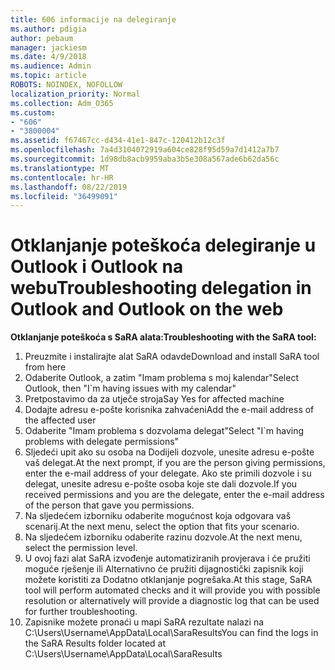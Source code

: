 ```yaml
---
title: 606 informacije na delegiranje
ms.author: pdigia
author: pebaum
manager: jackiesm
ms.date: 4/9/2018
ms.audience: Admin
ms.topic: article
ROBOTS: NOINDEX, NOFOLLOW
localization_priority: Normal
ms.collection: Adm_O365
ms.custom:
- "606"
- "3800004"
ms.assetid: f67467cc-d434-41e1-847c-120412b12c3f
ms.openlocfilehash: 7a4d3104072919a604ce828f95d59a7d1412a7b7
ms.sourcegitcommit: 1d98db8acb9959aba3b5e308a567ade6b62da56c
ms.translationtype: MT
ms.contentlocale: hr-HR
ms.lasthandoff: 08/22/2019
ms.locfileid: "36499091"
---
```

# <a name="troubleshooting-delegation-in-outlook-and-outlook-on-the-web"></a><span data-ttu-id="bada8-102">Otklanjanje poteškoća delegiranje u Outlook i Outlook na webu</span><span class="sxs-lookup"><span data-stu-id="bada8-102">Troubleshooting delegation in Outlook and Outlook on the web</span></span>

<span data-ttu-id="bada8-103">**Otklanjanje poteškoća s SaRA alata:**</span><span class="sxs-lookup"><span data-stu-id="bada8-103">**Troubleshooting with the SaRA tool:**</span></span>

1. <span data-ttu-id="bada8-104">Preuzmite i instalirajte alat SaRA odavde</span><span class="sxs-lookup"><span data-stu-id="bada8-104">Download and install SaRA tool from here</span></span>
1. <span data-ttu-id="bada8-105">Odaberite Outlook, a zatim "Imam problema s moj kalendar"</span><span class="sxs-lookup"><span data-stu-id="bada8-105">Select Outlook, then "I\`m having issues with my calendar"</span></span>
1. <span data-ttu-id="bada8-106">Pretpostavimo da za utječe stroja</span><span class="sxs-lookup"><span data-stu-id="bada8-106">Say Yes for affected machine</span></span>
1. <span data-ttu-id="bada8-107">Dodajte adresu e-pošte korisnika zahvaćeni</span><span class="sxs-lookup"><span data-stu-id="bada8-107">Add the e-mail address of the affected user</span></span>
1. <span data-ttu-id="bada8-108">Odaberite "Imam problema s dozvolama delegat"</span><span class="sxs-lookup"><span data-stu-id="bada8-108">Select "I\`m having problems with delegate permissions"</span></span>
1. <span data-ttu-id="bada8-109">Sljedeći upit ako su osoba na Dodijeli dozvole, unesite adresu e-pošte vaš delegat.</span><span class="sxs-lookup"><span data-stu-id="bada8-109">At the next prompt, if you are the person giving permissions, enter the e-mail address of your delegate.</span></span> <span data-ttu-id="bada8-110">Ako ste primili dozvole i su delegat, unesite adresu e-pošte osoba koje ste dali dozvole.</span><span class="sxs-lookup"><span data-stu-id="bada8-110">If you received permissions and you are the delegate, enter the e-mail address of the person that gave you permissions.</span></span>
1. <span data-ttu-id="bada8-111">Na sljedećem izborniku odaberite mogućnost koja odgovara vaš scenarij.</span><span class="sxs-lookup"><span data-stu-id="bada8-111">At the next menu, select the option that fits your scenario.</span></span>
1. <span data-ttu-id="bada8-112">Na sljedećem izborniku odaberite razinu dozvole.</span><span class="sxs-lookup"><span data-stu-id="bada8-112">At the next menu, select the permission level.</span></span>
1. <span data-ttu-id="bada8-113">U ovoj fazi alat SaRA izvođenje automatiziranih provjerava i će pružiti moguće rješenje ili Alternativno će pružiti dijagnostički zapisnik koji možete koristiti za Dodatno otklanjanje pogrešaka.</span><span class="sxs-lookup"><span data-stu-id="bada8-113">At this stage, SaRA tool will perform automated checks and it will provide you with possible resolution or alternatively will provide a diagnostic log that can be used for further troubleshooting.</span></span>
1. <span data-ttu-id="bada8-114">Zapisnike možete pronaći u mapi SaRA rezultate nalazi na C:\Users\Username\AppData\Local\SaraResults</span><span class="sxs-lookup"><span data-stu-id="bada8-114">You can find the logs in the SaRA Results folder located at C:\Users\Username\AppData\Local\SaraResults</span></span>
